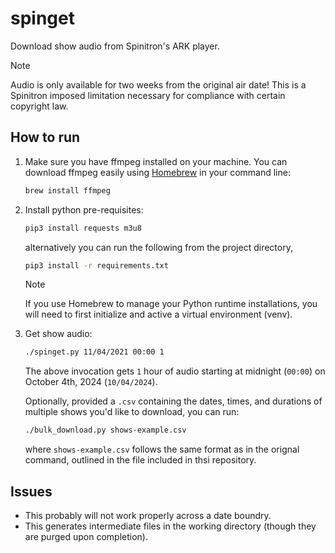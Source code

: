 # spinget

Download show audio from Spinitron's ARK player.

> [!NOTE]
> Audio is only available for two weeks from the original air date! This is a Spinitron imposed limitation necessary for compliance with certain copyright law.

## How to run

1. Make sure you have ffmpeg installed on your machine. You can download ffmpeg easily using [Homebrew](https://brew.sh) in your command line:

    ```zsh
    brew install ffmpeg
    ```

2. Install python pre-requisites:

    ```zsh
    pip3 install requests m3u8
    ```

    alternatively you can run the following from the project directory,

    ```zsh
    pip3 install -r requirements.txt
    ```

    > [!NOTE]
    > If you use Homebrew to manage your Python runtime installations, you will need to first initialize and active a virtual environment (venv).

3. Get show audio:

    ```zsh
    ./spinget.py 11/04/2021 00:00 1
    ```

    The above invocation gets `1` hour of audio starting at midnight (`00:00`) on
    October 4th, 2024 (`10/04/2024`).

    Optionally, provided a `.csv` containing the dates, times, and durations of multiple shows you'd like to download, you can run:

    ```zsh
    ./bulk_download.py shows-example.csv
    ```

    where `shows-example.csv` follows the same format as in the orignal command, outlined in the file included in thsi repository.

## Issues

- This probably will not work properly across a date boundry.
- This generates intermediate files in the working directory (though they are purged upon completion).
